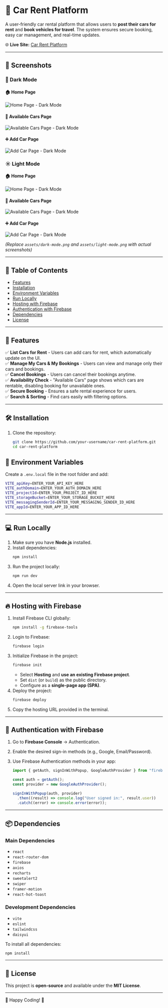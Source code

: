# 🚗 Car Rent Platform

A user-friendly car rental platform that allows users to **post their cars for rent** and **book vehicles for travel**. The system ensures secure booking, easy car management, and real-time updates.

🌐 **Live Site:** [Car Rent Platform](https://car-rent-67bee.web.app/)

---

## 📸 Screenshots

### 🌙 Dark Mode

#### 🏠 Home Page

![Home Page - Dark Mode](https://i.ibb.co.com/twBLbFFw/Screenshot-2025-02-11-141645.png)

#### 🚗 Available Cars Page

![Available Cars Page - Dark Mode](https://i.ibb.co.com/35Zn8WnT/Screenshot-2025-02-11-141655.png)

#### ➕ Add Car Page

![Add Car Page - Dark Mode](https://i.ibb.co.com/b5xPytmd/Screenshot-2025-02-11-141711.png)

### ☀️ Light Mode

#### 🏠 Home Page

![Home Page - Dark Mode](https://i.ibb.co.com/hk4R6kK/Screenshot-2025-02-11-141549.png)

#### 🚗 Available Cars Page

![Available Cars Page - Dark Mode](https://i.ibb.co.com/1GnfFfLJ/Screenshot-2025-02-11-141610.png)

#### ➕ Add Car Page

![Add Car Page - Dark Mode](https://i.ibb.co.com/4w85hbNQ/Screenshot-2025-02-11-141632.png)

_(Replace `assets/dark-mode.png` and `assets/light-mode.png` with actual screenshots)_

---

## 📑 Table of Contents

- [Features](#features)
- [Installation](#installation)
- [Environment Variables](#environment-variables)
- [Run Locally](#run-locally)
- [Hosting with Firebase](#hosting-with-firebase)
- [Authentication with Firebase](#authentication-with-firebase)
- [Dependencies](#dependencies)
- [License](#license)

---

## 🚀 Features

✅ **List Cars for Rent** - Users can add cars for rent, which automatically update on the UI.  
✅ **Manage My Cars & My Bookings** - Users can view and manage only their cars and bookings.  
✅ **Cancel Bookings** - Users can cancel their bookings anytime.  
✅ **Availability Check** - "Available Cars" page shows which cars are rentable, disabling booking for unavailable ones.  
✅ **Secure Booking** - Ensures a safe rental experience for users.  
✅ **Search & Sorting** - Find cars easily with filtering options.

---

## 🛠 Installation

1. Clone the repository:
   ```sh
   git clone https://github.com/your-username/car-rent-platform.git
   cd car-rent-platform
   ```

## 🔑 Environment Variables

Create a `.env.local` file in the root folder and add:

```sh
VITE_apiKey=ENTER_YOUR_API_KEY_HERE
VITE_authDomain=ENTER_YOUR_AUTH_DOMAIN_HERE
VITE_projectId=ENTER_YOUR_PROJECT_ID_HERE
VITE_storageBucket=ENTER_YOUR_STORAGE_BUCKET_HERE
VITE_messagingSenderId=ENTER_YOUR_MESSAGING_SENDER_ID_HERE
VITE_appId=ENTER_YOUR_APP_ID_HERE
```

---

## 💻 Run Locally

1. Make sure you have **Node.js** installed.
2. Install dependencies:
   ```sh
   npm install
   ```
3. Run the project locally:
   ```sh
   npm run dev
   ```
4. Open the local server link in your browser.

---

## 🔥 Hosting with Firebase

1. Install Firebase CLI globally:
   ```sh
   npm install -g firebase-tools
   ```
2. Login to Firebase:
   ```sh
   firebase login
   ```
3. Initialize Firebase in the project:
   ```sh
   firebase init
   ```
   - Select **Hosting** and **use an existing Firebase project**.
   - Set `dist` (or `build`) as the public directory.
   - Configure as a **single-page app (SPA)**.
4. Deploy the project:
   ```sh
   firebase deploy
   ```
5. Copy the hosting URL provided in the terminal.

---

## 🔐 Authentication with Firebase

1. Go to **Firebase Console** → Authentication.
2. Enable the desired sign-in methods (e.g., Google, Email/Password).
3. Use Firebase Authentication methods in your app:

   ```js
   import { getAuth, signInWithPopup, GoogleAuthProvider } from "firebase/auth";

   const auth = getAuth();
   const provider = new GoogleAuthProvider();

   signInWithPopup(auth, provider)
     .then((result) => console.log("User signed in:", result.user))
     .catch((error) => console.error(error));
   ```

---

## 📦 Dependencies

### Main Dependencies

- `react`
- `react-router-dom`
- `firebase`
- `axios`
- `recharts`
- `sweetalert2`
- `swiper`
- `framer-motion`
- `react-hot-toast`

### Development Dependencies

- `vite`
- `eslint`
- `tailwindcss`
- `daisyui`

To install all dependencies:

```sh
npm install
```

---

## 📜 License

This project is **open-source** and available under the **MIT License**.

---

🚀 Happy Coding! 🚀

```

```
